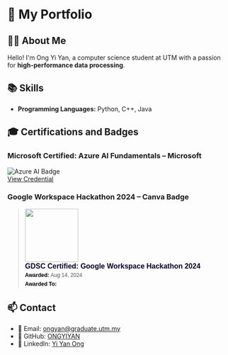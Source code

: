 # 🚀 My Portfolio  

## 👩‍💻 About Me  
Hello! I'm Ong Yi Yan, a computer science student at UTM with a passion for **high-performance data processing**.  

## 📚 Skills  
- **Programming Languages:** Python, C++, Java  

## 🎓 Certifications and Badges  
### **Microsoft Certified: Azure AI Fundamentals** – Microsoft  
![Azure AI Badge](images/azure-ai-badge.png)  
[View Credential](https://www.credly.com/badges/ad4ce4df-abb4-4269-82fb-fa8ef519cc0f/public_url)  

### **Google Workspace Hackathon 2024 – Canva Badge**  
<blockquote class="badgr-badge" style="font-family: Helvetica, Roboto, &quot;Segoe UI&quot;, Calibri, sans-serif;"><a href="https://api.badgr.io/public/assertions/M9ETufXTTMOVSlDhJkAkLg?identity__email=oyiyan22%40gmail.com"><img width="120px" height="120px" src="https://api.badgr.io/public/assertions/M9ETufXTTMOVSlDhJkAkLg/image"></a><p class="badgr-badge-name" style="hyphens: auto; overflow-wrap: break-word; word-wrap: break-word; margin: 0; font-size: 16px; font-weight: 600; font-style: normal; font-stretch: normal; line-height: 1.25; letter-spacing: normal; text-align: left; color: #05012c;">GDSC Certified: Google Workspace Hackathon 2024</p><p class="badgr-badge-date" style="margin: 0; font-size: 12px; font-style: normal; font-stretch: normal; line-height: 1.67; letter-spacing: normal; text-align: left; color: #555555;"><strong style="font-size: 12px; font-weight: bold; font-style: normal; font-stretch: normal; line-height: 1.67; letter-spacing: normal; text-align: left; color: #000;">Awarded: </strong>Aug 14, 2024</p><p class="badgr-badge-recipient" style="margin: 0; font-size: 12px; font-style: normal; font-stretch: normal; line-height: 1.67; letter-spacing: normal; text-align: left; color: #555555;"><strong style="font-size: 12px; font-weight: bold; font-style: normal; font-stretch: normal; line-height: 1.67; letter-spacing: normal; text-align: left; color: #000;">Awarded To: </strong></blockquote>


## 📫 Contact  
- 📧 Email: ongyan@graduate.utm.my  
- 🔗 GitHub: [ONGYIYAN](https://github.com/ONGYIYAN)  
- 💼 LinkedIn: [Yi Yan Ong](https://www.linkedin.com/in/yi-yan-ong-970149263/)  
